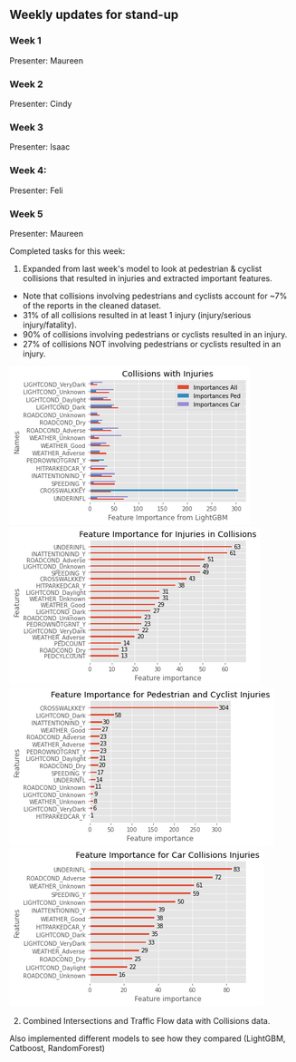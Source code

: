 ## Weekly updates for stand-up


### Week 1
Presenter: Maureen

### Week 2
Presenter: Cindy

### Week 3
Presenter: Isaac

### Week 4:
Presenter: Feli

### Week 5
Presenter: Maureen

Completed tasks for this week:

1. Expanded from last week's model to look at pedestrian & cyclist collisions that resulted in injuries and extracted important features.

- Note that collisions involving pedestrians and cyclists account for ~7% of the reports in the cleaned dataset. 
- 31% of all collisions resulted in at least 1 injury (injury/serious injury/fatality).
- 90% of collisions involving pedestrians or cyclists resulted in an injury.
- 27% of collisions NOT involving pedestrians or cyclists resulted in an injury.

![feature0](figures/combined_importances_lgb.png)
![feature1](figures/lightgbm_importance_allcoll.png)
![feature2](figures/lightgbm_importance_ped_cyclist.png)
![feature3](figures/lightgbm_importance_caronly.png)



2. Combined Intersections and Traffic Flow data with Collisions data. 





Also implemented different models to see how they compared (LightGBM, Catboost, RandomForest)